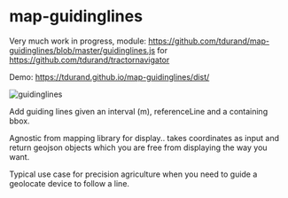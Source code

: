 # map-guidinglines

Very much work in progress, module: https://github.com/tdurand/map-guidinglines/blob/master/guidinglines.js for https://github.com/tdurand/tractornavigator

Demo: https://tdurand.github.io/map-guidinglines/dist/

![guidinglines](https://user-images.githubusercontent.com/533590/64883607-24790600-d636-11e9-8e60-c7b71cd2e053.JPG)

Add guiding lines given an interval (m), referenceLine and a containing bbox. 

Agnostic from mapping library for display.. takes coordinates as input and return geojson objects which you are free from displaying the way you want.

Typical use case for precision agriculture when you need to guide a geolocate device to follow a line.

